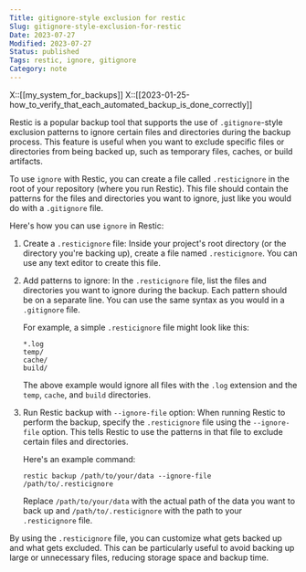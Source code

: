 ```yaml
---
Title: gitignore-style exclusion for restic
Slug: gitignore-style-exclusion-for-restic
Date: 2023-07-27
Modified: 2023-07-27
Status: published
Tags: restic, ignore, gitignore 
Category: note
---
```

X::[[my_system_for_backups]]
X::[[2023-01-25-how_to_verify_that_each_automated_backup_is_done_correctly]]

Restic is a popular backup tool that supports the use of `.gitignore`-style exclusion patterns to ignore certain files and directories during the backup process. This feature is useful when you want to exclude specific files or directories from being backed up, such as temporary files, caches, or build artifacts.

To use `ignore` with Restic, you can create a file called `.resticignore` in the root of your repository (where you run Restic). This file should contain the patterns for the files and directories you want to ignore, just like you would do with a `.gitignore` file.

Here's how you can use `ignore` in Restic:

1. Create a `.resticignore` file:
   Inside your project's root directory (or the directory you're backing up), create a file named `.resticignore`. You can use any text editor to create this file.

2. Add patterns to ignore:
   In the `.resticignore` file, list the files and directories you want to ignore during the backup. Each pattern should be on a separate line. You can use the same syntax as you would in a `.gitignore` file.

   For example, a simple `.resticignore` file might look like this:

   ```
   *.log
   temp/
   cache/
   build/
   ```

   The above example would ignore all files with the `.log` extension and the `temp`, `cache`, and `build` directories.

3. Run Restic backup with `--ignore-file` option:
   When running Restic to perform the backup, specify the `.resticignore` file using the `--ignore-file` option. This tells Restic to use the patterns in that file to exclude certain files and directories.

   Here's an example command:

   ```
   restic backup /path/to/your/data --ignore-file /path/to/.resticignore
   ```

   Replace `/path/to/your/data` with the actual path of the data you want to back up and `/path/to/.resticignore` with the path to your `.resticignore` file.

By using the `.resticignore` file, you can customize what gets backed up and what gets excluded. This can be particularly useful to avoid backing up large or unnecessary files, reducing storage space and backup time.
